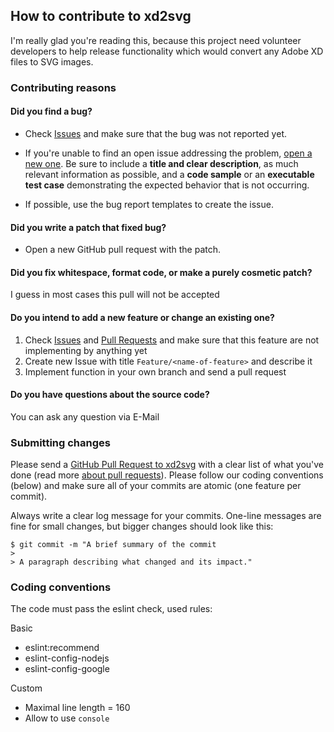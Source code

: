 ## How to contribute to xd2svg
   I'm really glad you're reading this, because this project need volunteer developers to help release functionality which would convert any Adobe XD files to SVG images.

### Contributing reasons

#### Did you find a bug?

   + Check [Issues](https://github.com/L2jLiga/xd2svg/issues) and make sure that the bug was not reported yet.
   
   + If you're unable to find an open issue addressing the problem, [open a new one](https://github.com/L2jLiga/xd2svg/issues/new). Be sure to include a **title and clear description**, as much relevant information as possible, and a **code sample** or an **executable test case** demonstrating the expected behavior that is not occurring.
   
   + If possible, use the bug report templates to create the issue.

#### Did you write a patch that fixed bug?

   + Open a new GitHub pull request with the patch.

#### Did you fix whitespace, format code, or make a purely cosmetic patch?

   I guess in most cases this pull will not be accepted

#### Do you intend to add a new feature or change an existing one?

   1. Check [Issues](https://github.com/L2jLiga/xd2svg/issues) and [Pull Requests](https://github.com/L2jLiga/xd2svg/pulls) and make sure that this feature are not implementing by anything yet
   2. Create new Issue with title `Feature/<name-of-feature>` and describe it
   3. Implement function in your own branch and send a pull request

#### Do you have questions about the source code?

   You can ask any question via E-Mail

### Submitting changes
   Please send a [GitHub Pull Request to xd2svg](https://github.com/L2jLiga/xd2svg/pull/new/master) with a clear list of what you've done (read more [about pull requests](https://help.github.com/articles/about-pull-requests/)). Please follow our coding conventions (below) and make sure all of your commits are atomic (one feature per commit).

   Always write a clear log message for your commits. One-line messages are fine for small changes, but bigger changes should look like this:

    $ git commit -m "A brief summary of the commit
    > 
    > A paragraph describing what changed and its impact."

### Coding conventions
The code must pass the eslint check, used rules:

Basic
   + eslint:recommend
   + eslint-config-nodejs
   + eslint-config-google

Custom
   + Maximal line length = 160
   + Allow to use `console`

